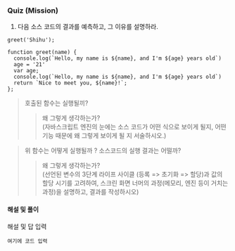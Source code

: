 ### Quiz (Mission)

1. 다음 소스 코드의 결과를 예측하고, 그 이유를 설명하라.

```
greet('Shihu');

function greet(name) {
  console.log(`Hello, my name is ${name}, and I'm ${age} years old`)
  age = '21'
  var age;
  console.log(`Hello, my name is ${name}, and I'm ${age} years old`)
  return `Nice to meet you, ${name}!`;
};
```
> 호출된 함수는 실행될끼?
>> 왜 그렇게 생각하는가? </br>
(자바스크립트 엔진의 눈에는 소스 코드가 어떤 식으로 보이게 될지, 어떤 기능 때문에 왜 그렇게 보이게 될 지 서술하시오.)

> 위 함수는 어떻게 실행될까 ? 소스코드의 실행 결과는 어떨까?
>> 왜 그렇게 생각하는가? </br>
(선언된 변수의 3단계 라이프 사이클 (등록 => 초기화 => 할당)과 값의 할당 시기를 고려하여, 스크린 화면 너머의 과정(메모리, 엔진 등이 거치는 과정)을 설명하고, 결과를 작성하시오)

#### 해설 및 풀이

해설 및 답 입력

```
여기에 코드 입력
```
